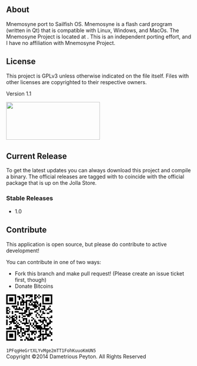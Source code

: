 <h2>About</h2>
Mnemosyne port to Sailfish OS. Mnemosyne is a flash card program (written in Qt) that is compatible with Linux, Windows, and MacOs. The Mnemosyne Project is located at <a href="http://http://mnemosyne-proj.org/"></a>. This is an independent porting effort, and I have no affiliation with Mnemosyne Project.

<h2>License</h2>

This project is GPLv3 unless otherwise indicated on the file itself. Files with other licenses are copyrighted to their respective owners.
<p>
Version 1.1
<p>
<img src="http://www.gnu.org/graphics/gplv3-127x51.png" width="254" height="102" />

<h2>Current Release</h2>
To get the latest updates you can always download this project and compile a binary. The official releases are tagged with to coincide with the official package that is up on the Jolla Store.

<h3>Stable Releases</h3>
<ul>
  <li>1.0</li>
</ul>

<h2>Contribute</h2>

This application is open source,  but please do contribute to active development!
<p>
You can contribute in one of two ways:
<ul>
<li>Fork this branch and make pull request! (Please create an issue ticket first, though)
<li>Donate Bitcoins
</ul>
<p>
<img src="bitcoinaddy.png" />
<p>
<code>1PFqgHeGrtXLYvMge2mTT1FohKuuoKmUN5</code>


<br>
Copyright ©2014 Dametrious Peyton. All Rights Reserved
